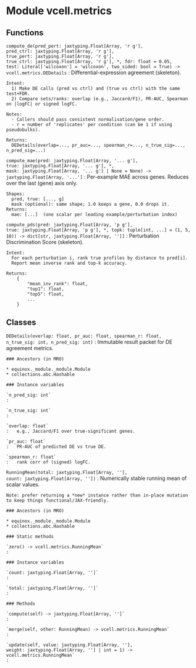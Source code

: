 Module vcell.metrics
====================

Functions
---------

`compute_de(pred_pert: jaxtyping.Float[Array, 'r g'], pred_ctrl: jaxtyping.Float[Array, 'r g'], true_pert: jaxtyping.Float[Array, 'r g'], true_ctrl: jaxtyping.Float[Array, 'r g'], *, fdr: float = 0.05, test: Literal['wilcoxon'] = 'wilcoxon', two_sided: bool = True) ‑> vcell.metrics.DEDetails`
:   Differential-expression agreement (skeleton).
    
    Intent:
      1) Make DE calls (pred vs ctrl) and (true vs ctrl) with the same test+FDR.
      2) Compare sets/ranks: overlap (e.g., Jaccard/F1), PR-AUC, Spearman on |logFC| or signed logFC.
    
    Notes:
      - Callers should pass consistent normalisation/gene order.
      - r = number of 'replicates' per condition (can be 1 if using pseudobulks).
    
    Returns:
      DEDetails(overlap=..., pr_auc=..., spearman_r=..., n_true_sig=..., n_pred_sig=...)

`compute_mae(pred: jaxtyping.Float[Array, '... g'], true: jaxtyping.Float[Array, '... g'], *, mask: jaxtyping.Float[Array, '... g'] | None = None) ‑> jaxtyping.Float[Array, '...']`
:   Per-example MAE across genes. Reduces over the last (gene) axis only.
    
    Shapes:
      pred, true: [..., g]
      mask (optional): same shape; 1.0 keeps a gene, 0.0 drops it.
    Returns:
      mae: [...]  (one scalar per leading example/perturbation index)

`compute_pds(pred: jaxtyping.Float[Array, 'p g'], true: jaxtyping.Float[Array, 'p g'], *, topk: tuple[int, ...] = (1, 5, 10)) ‑> dict[str, jaxtyping.Float[Array, '']]`
:   Perturbation Discrimination Score (skeleton).
    
    Intent:
      For each perturbation i, rank true profiles by distance to pred[i].
      Report mean inverse rank and top-k accuracy.
    
    Returns:
        {
            "mean_inv_rank": float,
            "top1": float,
            "top5": float,
            ...
        }

Classes
-------

`DEDetails(overlap: float, pr_auc: float, spearman_r: float, n_true_sig: int, n_pred_sig: int)`
:   Immutable result packet for DE agreement metrics.

    ### Ancestors (in MRO)

    * equinox._module._module.Module
    * collections.abc.Hashable

    ### Instance variables

    `n_pred_sig: int`
    :

    `n_true_sig: int`
    :

    `overlap: float`
    :   e.g., Jaccard/F1 over true-significant genes.

    `pr_auc: float`
    :   PR-AUC of predicted DE vs true DE.

    `spearman_r: float`
    :   rank corr of (signed) logFC.

`RunningMean(total: jaxtyping.Float[Array, ''], count: jaxtyping.Float[Array, ''])`
:   Numerically stable running mean of scalar values.
    
    Note: prefer returning a *new* instance rather than in-place mutation
    to keep things functional/JAX-friendly.

    ### Ancestors (in MRO)

    * equinox._module._module.Module
    * collections.abc.Hashable

    ### Static methods

    `zero() ‑> vcell.metrics.RunningMean`
    :

    ### Instance variables

    `count: jaxtyping.Float[Array, '']`
    :

    `total: jaxtyping.Float[Array, '']`
    :

    ### Methods

    `compute(self) ‑> jaxtyping.Float[Array, '']`
    :

    `merge(self, other: RunningMean) ‑> vcell.metrics.RunningMean`
    :

    `update(self, value: jaxtyping.Float[Array, ''], weight: jaxtyping.Float[Array, ''] | int = 1) ‑> vcell.metrics.RunningMean`
    :